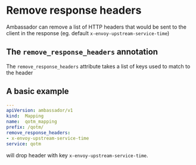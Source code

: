 # Remove response headers

Ambassador can remove a list of HTTP headers that would be sent to the client in the response (eg. default `x-envoy-upstream-service-time`)

## The `remove_response_headers` annotation

The `remove_response_headers` attribute takes a list of keys used to match to the header

## A basic example

```yaml
---
apiVersion: ambassador/v1
kind:  Mapping
name:  qotm_mapping
prefix: /qotm/
remove_response_headers:
- x-envoy-upstream-service-time
service: qotm
```

will drop header with key `x-envoy-upstream-service-time`.
